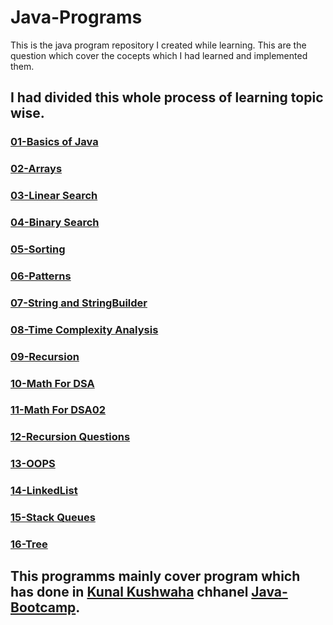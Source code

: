 # Java-Programs
This is the java program repository I created while learning. 
This are the question which cover the cocepts which I had learned and implemented them.

## I had divided this whole process of learning topic wise.

### [01-Basics of Java](JavaPrograms/01-Basics-of-Java/00StartHere.md)
### [02-Arrays](JavaPrograms/02-Arrays/00StartHere.md)
### [03-Linear Search](JavaPrograms/03-Linear%20Search/00StartHere.md)
### [04-Binary Search](JavaPrograms/04-Binary%20Search/00StartHere.md)
### [05-Sorting](JavaPrograms/05-Sorting/00StartHere.md)
### [06-Patterns](JavaPrograms/06-Patterns/00StartHere.md)
### [07-String and StringBuilder](JavaPrograms/07-String%20and%20StringBuilder/00StartHere.md)
### [08-Time Complexity Analysis](JavaPrograms/08-Time%20Complexity%20Analysis/00StartHere.md)
### [09-Recursion](JavaPrograms/09-Recursion/00StartHere.md)
### [10-Math For DSA](JavaPrograms/10-Maths-For-DSA/00StartHere.md)
### [11-Math For DSA02](JavaPrograms/11-Maths-For-DSA02/00StartHere.md)
### [12-Recursion Questions](JavaPrograms/12-Recursion%20Questions/00StartHere.md)
### [13-OOPS](JavaPrograms/13-OOPS/00StartHere.md)
### [14-LinkedList](JavaPrograms/14-LinkedList/00StartHere.md)
### [15-Stack Queues](JavaPrograms/15-StacksQueues/00StartHere.md)
### [16-Tree](JavaPrograms/16-Tree/00StartHere.md)

## This programms mainly cover program which has done in [Kunal Kushwaha](https://www.youtube.com/c/KunalKushwaha) chhanel [Java-Bootcamp](https://www.youtube.com/playlist?list=PL9gnSGHSqcnr_DxHsP7AW9ftq0AtAyYqJ).

